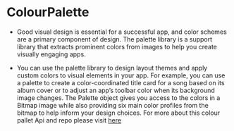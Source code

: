 # ColourPalette
* Good visual design is essential for a successful app, and color schemes are a primary component of design. The palette library is a support library that extracts prominent colors from images to help you create visually engaging apps.

* You can use the palette library to design layout themes and apply custom colors to visual elements in your app. For example, you can use a palette to create a color-coordinated title card for a song based on its album cover or to adjust an app’s toolbar color when its background image changes. The Palette object gives you access to the colors in a Bitmap image while also providing six main color profiles from the bitmap to help inform your design choices.
For more about this colour pallet Api and repo please visit [here](https://medium.com/@arunsachin222/extract-the-colours-from-profile-using-palette-api-ba101b426aa)
